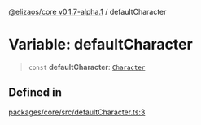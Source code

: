 [@elizaos/core v0.1.7-alpha.1](../index.md) / defaultCharacter

# Variable: defaultCharacter

> `const` **defaultCharacter**: [`Character`](../type-aliases/Character.md)

## Defined in

[packages/core/src/defaultCharacter.ts:3](https://github.com/elizaOS/eliza/blob/main/packages/core/src/defaultCharacter.ts#L3)
